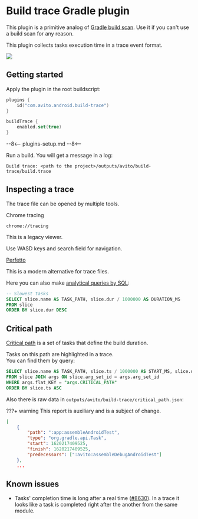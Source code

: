 # Build trace Gradle plugin

This plugin is a primitive analog of [Gradle build scan](https://scans.gradle.com/). 
Use it if you can't use a build scan for any reason.

This plugin collects tasks execution time in a trace event format.

![](https://user-images.githubusercontent.com/1104540/80872574-63d68e80-8cbb-11ea-9333-c7f5f8c9e557.png)

## Getting started

Apply the plugin in the root buildscript:

```kotlin
plugins {
    id("com.avito.android.build-trace")
}

buildTrace {
    enabled.set(true)
}
```

--8<--
plugins-setup.md
--8<--

Run a build. You will get a message in a log:

```log
Build trace: <path to the project>/outputs/avito/build-trace/build.trace
```

## Inspecting a trace

The trace file can be opened by multiple tools.

Chrome tracing

`chrome://tracing`

This is a legacy viewer.  

Use WASD keys and search field for navigation.  

[Perfetto](https://perfetto.dev/#viewer)

This is a modern alternative for trace files.

Here you can also make [analytical queries by SQL](https://perfetto.dev/docs/analysis/trace-processor):

```sql
-- Slowest tasks
SELECT slice.name AS TASK_PATH, slice.dur / 1000000 AS DURATION_MS
FROM slice
ORDER BY slice.dur DESC
```

## Critical path

[Critical path](https://en.wikipedia.org/wiki/Critical_path_method) is a set of tasks that define the build duration.  

Tasks on this path are highlighted in a trace.  
You can find them by query:

```sql
SELECT slice.name AS TASK_PATH, slice.ts / 1000000 AS START_MS, slice.dur / 1000000 AS DURATION_MS
FROM slice JOIN args ON slice.arg_set_id = args.arg_set_id
WHERE args.flat_KEY = "args.CRITICAL_PATH"
ORDER BY slice.ts ASC
```

Also there is raw data in `outputs/avito/build-trace/critical_path.json`:

???+ warning
    This report is auxiliary and is a subject of change.

```json
[
    {
        "path": ":app:assembleAndroidTest",
        "type": "org.gradle.api.Task",
        "start": 1620217409525,
        "finish": 1620217409525,
        "predecessors": [":avito:assembleDebugAndroidTest"]
    },
    ...
```

## Known issues

- Tasks' completion time is long after a real time ([#8630](https://github.com/gradle/gradle/issues/8630)). 
In a trace it looks like a task is completed right after the another from the same module.
